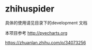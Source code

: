 # zhihuspider

具体的使用请见目录下的development 文档


本项目参考
http://pyecharts.org<br>

https://zhuanlan.zhihu.com/p/34073256



